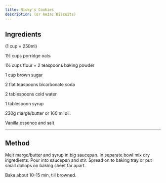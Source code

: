 ```yaml
---
title: Ricky's Cookies
description: (or Anzac Biscuits)
---
```


## Ingredients

(1 cup = 250ml)

1½ cups porridge oats

1½ cups flour + 2 teaspoons baking powder

1 cup brown sugar

2 flat teaspoons bicarbonate soda

2 tablespoons cold water

1 tablespoon syrup

230g marge/butter or 160 ml oil.

Vanilla essence and salt

---

## Method

Melt marge/butter and syrup in big saucepan.
In separate bowl mix dry ingredients.
Pour into saucepan and stir.
Spread on to baking tray or put small dollops on baking sheet far apart.

Bake about 10-15 min, till browned.
